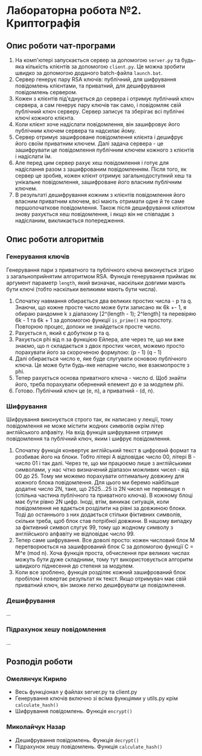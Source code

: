 # Лабораторна робота №2. Криптографія

## Опис роботи чат-програми

1. На комп'ютері запускається сервер за допомогою `server.py` та будь-яка кількість клієнтів за допомогою `client.py`. Це можна зробити швидко за допомогою доданого batch-файла `launch.bat`.
2. Сервер генерує пару RSA ключів: публічний, для шифрування повідомлень клієнтами, та приватний, для дешифрування повідомлень сервером.
3. Кожен з клієнтів під'єднується до сервера і отримує публічний ключ сервера, а сам генерує пару ключів так само, і повідомляє свій публічний ключ серверу. Сервер записує та зберігає всі публічні ключі кожного клієнта.
4. Коли клієнт хоче надіслати повідомлення, він зашифровує його публічним ключем сервера та надсилає йому.
5. Сервер отримує зашифроване повідомлення клієнта і дешифрує його своїм приватним ключем. Далі задача сервера - це зашифрувати це повідомлення публічним ключем кожного з клієнтів і надіслати їм.
6. Але перед цим сервер рахує хеш повідомлення і готує для надіслання разом з зашифрованим повідомленням. Після того, як сервер це зробив, кожен клієнт отримує загальнодоступний хеш та унікальне повідомлення, зашифроване його власним публічним ключем.
7. В результаті дешифрування кожним з клієнтів повідомлення його власним приватним ключем, всі мають отримати одне й те саме першопочаткове повідомлення. Також після дешифрування клієнтом знову рахується хеш повідомлення, і якщо він не співпадає з надісланим, викликається попередження.

## Опис роботи алгоритмів

### Генерування ключів

Генерування пари з приватного та публічного ключа виконується згідно з загальноприйнятим алгоритмом RSA. Функція генерування приймає як аргумент параметр `length`, який визначає, наскільки довгими мають бути ключі (тобто наскільки великими мають бути числа).

1. Спочатку навмання обирається два великих простих числа - p та q. Знаючи, що кожне просте число може бути записано як 6k +- 1, я обираю рандомне k з діапазону [2^(length - 1); 2^length] та перевіряю 6k - 1 та 6k + 1 за допомогою функції `is_prime()` на простоту. Повторюю процес, допоки не знайдеться просте число.
2. Рахується n, який є добутком p та q.
3. Рахується phi від n за функцією Ейлера, але через те, що ми вже знаємо, що n складається з двох простих чисел, можемо просто порахувати його за скороченою формулою: (p - 1) (q - 1)
4. Далі обирається число e, яке буде слугувати основою публічного ключа. Це може бути будь-яке непарне число, яке взаємопросте з phi.
5. Тепер рахується основа приватного ключа - число d. Щоб знайти його, треба порахувати обернений елемент до e за модулем phi.
6. Готово. Публічний ключ це (e, n), а приватний - (d, n).

### Шифрування

Шифрування виконується строго так, як написано у лекції, тому повідомлення не може містити жодних символів окрім літер англійського алфавіту. На вхід функція шифрування отримує повідомлення та публічний ключ, яким і шифрує повідомлення.

1. Спочатку функція конвертує англійський текст в цифровий формат та розбиває його на блоки. Тобто літері A відповідає число 00, літері B - число 01 і так далі. Через те, що ми працюємо лише з англійськими символами, у нас чітко визначений діапазон можливих чисел - від 00 до 25. Тому ми можемо порахувати оптимальну довжину для кожного блока повідомлення. Для цього ми беремо найбільше додатнє число 2N, таке, що 2525...25 із 2N чисел не перевищує n (спільна частина публічного та приватного ключа). В кожному блоці має бути рівно 2N цифр. Іноді, втім, виникає ситуація, коли повідомлення не вдається розділити на рівні за довжиною блоки. Тоді до останнього з них додається стільки фіктивних символів, скільки треба, щоб блок став потрібної довжини. В нашому випадку за фіктивний символ слугує 99, тому що жодному символу з англійського алфавіту не відповідає число 99.
2. Тепер саме шифрування. Все доволі просто: кожен числовий блок M перетворюється на зашифрований блок C за допомогою функції C = M^e (mod n). Хоча функція проста, обчислення при великих числах можуть бути дуже складними, тому тут використовується алгоритм швидкого піднесення до степеня за модулем.
3. Коли все зроблено, функція розділяє кожний зашифрований блок пробілом і повертає результат як текст. Якщо отримувач має свій приватний ключ, він зможе легко дешифрувати це повідомлення.

### Дешифрування

...

### Підрахунок хешу повідомлення

...

## Розподіл роботи
### Омелянчук Кирило
- Весь функціонал у файлах server.py та client.py
- Генерування ключів включно зі всіма функціями у utils.py крім `calculate_hash()`
- Шифрування повідомлень. Функція `encrypt()`

### Миколайчук Назар
- Дешифрування повідомлень. Функція `decrypt()`
- Підрахунок хешу повідомлень. Функція `calculate_hash()`
